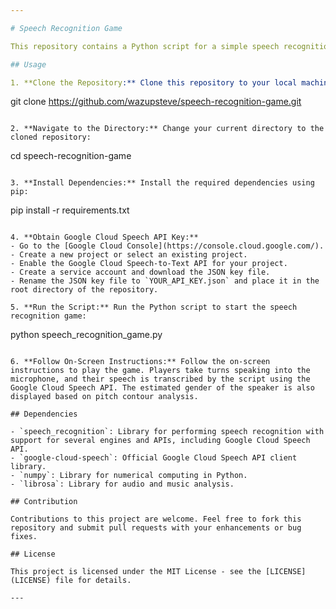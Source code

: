 ```yaml
---

# Speech Recognition Game

This repository contains a Python script for a simple speech recognition game where two players take turns speaking into a microphone, and the script transcribes their speech using the Google Cloud Speech API. The game also estimates the speaker's gender based on their pitch contour.

## Usage

1. **Clone the Repository:** Clone this repository to your local machine using the following command:
   ```
   git clone https://github.com/wazupsteve/speech-recognition-game.git
   ```

2. **Navigate to the Directory:** Change your current directory to the cloned repository:
   ```
   cd speech-recognition-game
   ```

3. **Install Dependencies:** Install the required dependencies using pip:
   ```
   pip install -r requirements.txt
   ```

4. **Obtain Google Cloud Speech API Key:**
   - Go to the [Google Cloud Console](https://console.cloud.google.com/).
   - Create a new project or select an existing project.
   - Enable the Google Cloud Speech-to-Text API for your project.
   - Create a service account and download the JSON key file.
   - Rename the JSON key file to `YOUR_API_KEY.json` and place it in the root directory of the repository.

5. **Run the Script:** Run the Python script to start the speech recognition game:
   ```
   python speech_recognition_game.py
   ```

6. **Follow On-Screen Instructions:** Follow the on-screen instructions to play the game. Players take turns speaking into the microphone, and their speech is transcribed by the script using the Google Cloud Speech API. The estimated gender of the speaker is also displayed based on pitch contour analysis.

## Dependencies

- `speech_recognition`: Library for performing speech recognition with support for several engines and APIs, including Google Cloud Speech API.
- `google-cloud-speech`: Official Google Cloud Speech API client library.
- `numpy`: Library for numerical computing in Python.
- `librosa`: Library for audio and music analysis.

## Contribution

Contributions to this project are welcome. Feel free to fork this repository and submit pull requests with your enhancements or bug fixes.

## License

This project is licensed under the MIT License - see the [LICENSE](LICENSE) file for details.

---
```


